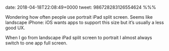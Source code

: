 date: 2018-04-18T22:08:49+0000
tweet: 986728283126554624
%%%

Wondering how often people use portrait iPad split screen. Seems like landscape iPhone: iOS wants apps to support this size but it’s usually a less good UX.

When I go from landscape iPad split screen to portrait I almost always switch to one app full screen.
